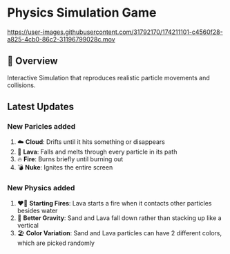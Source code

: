 # Physics Simulation Game
https://user-images.githubusercontent.com/31792170/174211101-c4560f28-a825-4cb0-86c2-31196799028c.mov


## 📜 Overview
Interactive Simulation that reproduces realistic particle movements and collisions.

## Latest Updates
### New Paricles added 
1. ☁️ **Cloud**: Drifts until it hits something or disappears
2. 🌋 **Lava**: Falls and melts through every particle in its path
3. 🔥 **Fire**: Burns briefly until burning out
4. 💣 **Nuke**: Ignites the entire screen

### New Physics added 
1. ❤️‍🔥 **Starting Fires**: Lava starts a fire when it contacts other particles besides water
2. 🔬 **Better Gravity**: Sand and Lava fall down rather than stacking up like a vertical 
3. 🏖️ **Color Variation**: Sand and Lava particles can have 2 different colors, which are picked randomly
